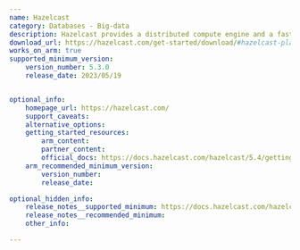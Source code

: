 ```yaml
---
name: Hazelcast
category: Databases - Big-data
description: Hazelcast provides a distributed compute engine and a fast data store in one runtime. It offers better performance and scale for real-time and AI-driven applications.
download_url: https://hazelcast.com/get-started/download/#hazelcast-platform
works_on_arm: true
supported_minimum_version:
    version_number: 5.3.0
    release_date: 2023/05/19


optional_info:
    homepage_url: https://hazelcast.com/
    support_caveats:
    alternative_options:
    getting_started_resources:
        arm_content:
        partner_content:
        official_docs: https://docs.hazelcast.com/hazelcast/5.4/getting-started/install-hazelcast
    arm_recommended_minimum_version:
        version_number:
        release_date:

optional_hidden_info:
    release_notes__supported_minimum: https://docs.hazelcast.com/hazelcast/5.3/release-notes/5-3-0#other-enhancements
    release_notes__recommended_minimum:
    other_info:

---
```

